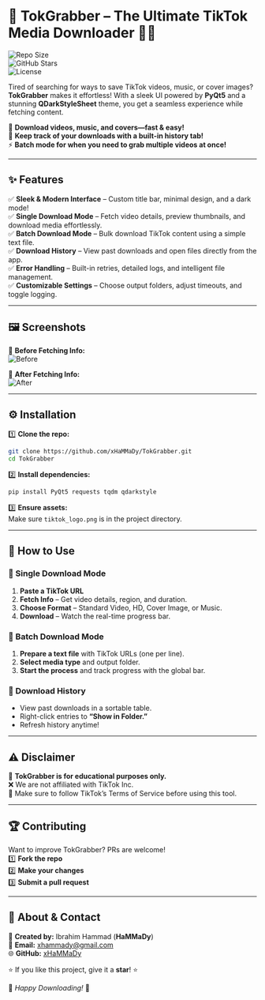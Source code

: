 # 🚀 TokGrabber – The Ultimate TikTok Media Downloader 🎥🎶  

![Repo Size](https://img.shields.io/github/repo-size/xHaMMaDy/TokGrabber?style=for-the-badge)  
![GitHub Stars](https://img.shields.io/github/stars/xHaMMaDy/TokGrabber?style=for-the-badge)  
![License](https://img.shields.io/github/license/xHaMMaDy/TokGrabber?style=for-the-badge)  

Tired of searching for ways to save TikTok videos, music, or cover images? **TokGrabber** makes it effortless! With a sleek UI powered by **PyQt5** and a stunning **QDarkStyleSheet** theme, you get a seamless experience while fetching content.  

🔻 **Download videos, music, and covers—fast & easy!**  
📂 **Keep track of your downloads with a built-in history tab!**  
⚡ **Batch mode for when you need to grab multiple videos at once!**  

---

## ✨ Features  

✅ **Sleek & Modern Interface** – Custom title bar, minimal design, and a dark mode!  
✅ **Single Download Mode** – Fetch video details, preview thumbnails, and download media effortlessly.  
✅ **Batch Download Mode** – Bulk download TikTok content using a simple text file.  
✅ **Download History** – View past downloads and open files directly from the app.  
✅ **Error Handling** – Built-in retries, detailed logs, and intelligent file management.  
✅ **Customizable Settings** – Choose output folders, adjust timeouts, and toggle logging.  

---

## 🖼️ Screenshots  

📌 **Before Fetching Info:**  
![Before](https://i.imgur.com/jKoerkK.png)  

📌 **After Fetching Info:**  
![After](https://i.imgur.com/VgLExpQ.png)  

---

## ⚙️ Installation  

1️⃣ **Clone the repo:**  
```bash
git clone https://github.com/xHaMMaDy/TokGrabber.git
cd TokGrabber
```  

2️⃣ **Install dependencies:**  
```bash
pip install PyQt5 requests tqdm qdarkstyle
```  

3️⃣ **Ensure assets:**  
Make sure `tiktok_logo.png` is in the project directory.  

---

## 🚀 How to Use  

### 🎯 Single Download Mode  
1. **Paste a TikTok URL**  
2. **Fetch Info** – Get video details, region, and duration.  
3. **Choose Format** – Standard Video, HD, Cover Image, or Music.  
4. **Download** – Watch the real-time progress bar.  

### 🎯 Batch Download Mode  
1. **Prepare a text file** with TikTok URLs (one per line).  
2. **Select media type** and output folder.  
3. **Start the process** and track progress with the global bar.  

### 📂 Download History  
- View past downloads in a sortable table.  
- Right-click entries to **“Show in Folder.”**  
- Refresh history anytime!  

---

## ⚠️ Disclaimer  

🚨 **TokGrabber is for educational purposes only.**  
❌ We are not affiliated with TikTok Inc.  
📜 Make sure to follow TikTok’s Terms of Service before using this tool.  

---

## 🏆 Contributing  

Want to improve TokGrabber? PRs are welcome!  
1️⃣ **Fork the repo**  
2️⃣ **Make your changes**  
3️⃣ **Submit a pull request**  

---

## 🔗 About & Contact  

👤 **Created by:** Ibrahim Hammad (**HaMMaDy**)  
📧 **Email:** [xhammady@gmail.com](mailto:xhammady@gmail.com)  
🌐 **GitHub:** [xHaMMaDy](https://github.com/xHaMMaDy)  

⭐ If you like this project, give it a **star**! ⭐  

🎉 *Happy Downloading!* 🎉  